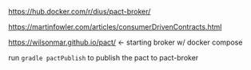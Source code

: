 https://hub.docker.com/r/dius/pact-broker/

https://martinfowler.com/articles/consumerDrivenContracts.html

https://wilsonmar.github.io/pact/ <- starting broker w/ docker compose




run `gradle pactPublish` to publish the pact to pact-broker